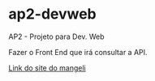 # ap2-devweb
AP2 - Projeto para Dev. Web

Fazer o Front End que irá consultar a API.


[Link do site do mangeli](https://botafogo-atletas.mange.li/docs#/default/read_feminino_feminino_get)
